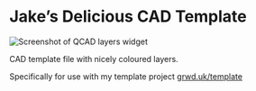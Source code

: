 # Jake’s Delicious CAD Template

![Screenshot of QCAD layers widget](https://res.cloudinary.com/growdigital/image/upload/v1672952176/class/qcad-layers.png)

CAD template file with nicely coloured layers.

Specifically for use with my template project [grwd.uk/template](https://grwd.uk/template)
